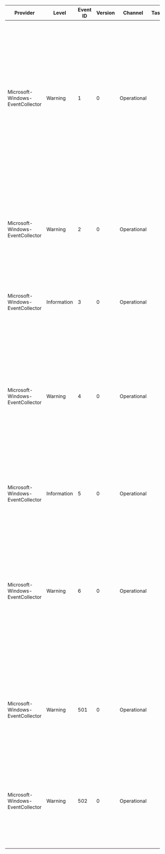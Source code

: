 Provider                          |  Level        |  Event ID  |  Version  |  Channel      |  Task  |  Opcode  |  Keyword  |  Message
----------------------------------|---------------|------------|-----------|---------------|--------|----------|-----------|-------------------------------------------------------------------------------------------------------------------------------------------------------------------------------------------------------------------------------------------------------------------------------------------------------------------------------------------------------------
Microsoft-Windows-EventCollector  |  Warning      |  1         |  0        |  Operational  |        |          |           |  The Subscription {SubscriptionId} could not be activated on target machine {MachineName} due to communication error.  Error Code is {ErrorCode}.  All retries have been performed before reaching this point and so the subscription will remain inactive on this target until subscription is resubmitted / reset. Additional fault message:{FaultMessage}
Microsoft-Windows-EventCollector  |  Warning      |  2         |  0        |  Operational  |        |          |           |  The Subscription {SubscriptionId} could not be activated on machine {MachineName} due to an error. Error Code is {ErrorCode}. Subscription will remain inactive on this target until subscription is resubmitted / reset.
Microsoft-Windows-EventCollector  |  Information  |  3         |  0        |  Operational  |        |          |           |  The Subscription {SubscriptionId} has expired and will no longer be serviced.
Microsoft-Windows-EventCollector  |  Warning      |  4         |  0        |  Operational  |        |          |           |  The Subscription {SubscriptionId} could not be activated on target machine {MachineName} due to communication error.  Error Code is {ErrorCode}.  The subscription will be in retrying state until the subscription becomes active or all retries have been performed. Additional fault message:{FaultMessage}
Microsoft-Windows-EventCollector  |  Information  |  5         |  0        |  Operational  |        |          |           |  The Subscription {SubscriptionId} was activated successfully on target machine {MachineName}.
Microsoft-Windows-EventCollector  |  Warning      |  6         |  0        |  Operational  |        |          |           |  The Subscription {SubscriptionId} could not publisher events from target machine {MachineName} to the log file of this subscription.  Error Code is {ErrorCode}.  All retries have been performed before reaching this point and so the subscription will remain inactive on this target until subscription is resubmitted / reset.
Microsoft-Windows-EventCollector  |  Warning      |  501       |  0        |  Operational  |        |          |           |  The Subscription {SubscriptionId} has a lost event. An event from target machine {MachineName} is lost and could not be delivered. Error Code is {ErrorCode}. Event data is:{EventData}
Microsoft-Windows-EventCollector  |  Warning      |  502       |  0        |  Operational  |        |          |           |  The Subscription {SubscriptionId} detects dropped events. Some events are dropped during transmission from target machine {MachineName}. The number of dropped events are {EventCount}.